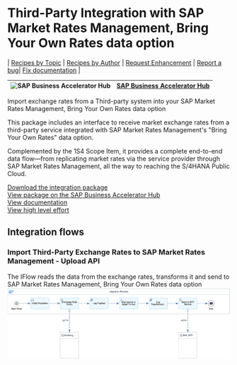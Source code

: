 # Third-Party Integration with SAP Market Rates Management, Bring Your Own Rates data option 

\| [Recipes by Topic](../../readme.md ) \| [Recipes by Author](../../author.md ) \| [Request Enhancement](https://github.com/SAP-samples/cloud-integration-flow/issues/new?assignees=&labels=Recipe%20Fix,enhancement&template=recipe-request.md&title=Improve%20Third-Party%20Integration%20with%20SAP%20Market%20Rates%20Management,%20Bring%20Your%20Own%20Rates%20data%20option) \| [Report a bug](https://github.com/SAP-samples/cloud-integration-flow/issues/new?assignees=&labels=Recipe%20Fix,bug&template=bug_report.md&title=Issue%20with%20Third-Party%20Integration%20with%20SAP%20Market%20Rates%20Management,%20Bring%20Your%20Own%20Rates%20data%20option)\| [Fix documentation](https://github.com/SAP-samples/cloud-integration-flow/issues/new?assignees=&labels=Recipe%20Fix,documentation&template=bug_report.md&title=Docu%20fix%20Third-Party%20Integration%20with%20SAP%20Market%20Rates%20Management,%20Bring%20Your%20Own%20Rates%20data%20option) \| 

 ![SAP Business Accelerator Hub](https://github.com/SAPAPIBusinessHub.png?size=50 ) | [SAP Business Accelerator Hub](https://api.sap.com/allcommunity) | 
 ----|----| 

Import exchange rates from a Third-party system into your SAP Market Rates Management, Bring Your Own Rates data option

<p>This package includes an interface to receive market exchange rates from a third-party service integrated with SAP Market Rates Management's "Bring Your Own Rates" data option.&nbsp;</p>
<p>Complemented by the 1S4 Scope Item, it provides a complete end-to-end data flow—from replicating market rates via the service provider through SAP Market Rates Management, all the way to reaching the S/4HANA Public Cloud.</p>

[Download the integration package](ThirdPartyMarketRatesServiceIntegrationwithSAPBTPBYOR.zip)\
[View package on the SAP Business Accelerator Hub](https://api.sap.com/package/ThirdPartyMarketRatesServiceIntegrationwithSAPBTPBYOR)\
[View documentation](ThirdPartyMarketRatesServiceIntegrationwithSAPBTPBYOR.pdf)\
[View high level effort](effort.md)
## Integration flows
### Import Third-Party Exchange Rates to SAP Market Rates Management - Upload API 
The IFlow reads the data from the exchange rates, transforms it and send to SAP Market Rates Management, Bring Your Own Rates data option \
 ![input-image](Third_Party_Service_Integration_with_SAP_BTP_BYOR.png)